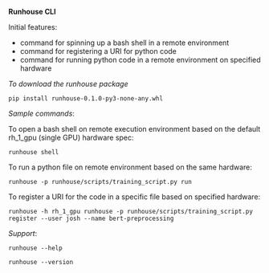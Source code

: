 **Runhouse CLI**

Initial features:

- command for spinning up a bash shell in a remote environment
- command for registering a URI for python code
- command for running python code in a remote environment on specified hardware 


*To download the runhouse package*

``pip install runhouse-0.1.0-py3-none-any.whl``

*Sample commands*: 

To open a bash shell on remote execution environment based on the default rh_1_gpu (single GPU) hardware spec:

```runhouse shell```

To run a python file on remote environment based on the same hardware:

``runhouse -p runhouse/scripts/training_script.py run``

To register a URI for the code in a specific file based on specified hardware:

``runhouse -h rh_1_gpu runhouse -p runhouse/scripts/training_script.py register --user josh --name bert-preprocessing``

*Support*: 

``runhouse --help``

``runhouse --version``